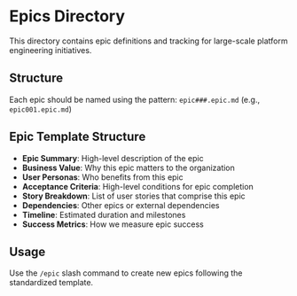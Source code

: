 # Epics Directory

This directory contains epic definitions and tracking for large-scale platform engineering initiatives.

## Structure

Each epic should be named using the pattern: `epic###.epic.md` (e.g., `epic001.epic.md`)

## Epic Template Structure

- **Epic Summary**: High-level description of the epic
- **Business Value**: Why this epic matters to the organization
- **User Personas**: Who benefits from this epic
- **Acceptance Criteria**: High-level conditions for epic completion
- **Story Breakdown**: List of user stories that comprise this epic
- **Dependencies**: Other epics or external dependencies
- **Timeline**: Estimated duration and milestones
- **Success Metrics**: How we measure epic success

## Usage

Use the `/epic` slash command to create new epics following the standardized template.